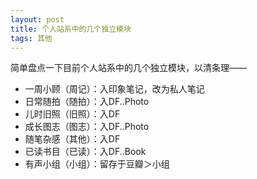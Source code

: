 ```yaml
---
layout: post
title: 个人站系中的几个独立模块
tags: 其他
---
```


简单盘点一下目前个人站系中的几个独立模块，以清条理——

- 一周小顾（周记）：入印象笔记，改为私人笔记   
- 日常随拍（随拍）：入DF..Photo   
- 儿时旧照（旧照）：入DF   
- 成长图志（图志）：入DF..Photo   
- 随笔杂感（其他）：入DF   
- 已读书目（已读）：入DF..Book   
- 有声小组（小组）：留存于豆瓣＞小组